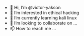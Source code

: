 - 👋 Hi, I’m @victor-yakson
- 👀 I’m interested in ethical hacking
- 🌱 I’m currently learning kali linux
- 💞️ I’m looking to collaborate on ...
- 📫 How to reach me ...

<!---
victor-yakson/victor-yakson is a ✨ special ✨ repository because its `README.md` (this file) appears on your GitHub profile.
You can click the Preview link to take a look at your changes.
--->
